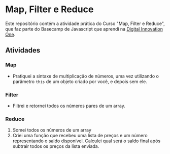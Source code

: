 # Map, Filter e Reduce

Este repositório contém a atividade prática do Curso "Map, Filter e Reduce", que faz parte do Basecamp de Javascript que aprendi na [Digital Innovation One](https://digitalinnovation.one/).

## Atividades

### Map
- Pratiquei a sintaxe de multiplicação de números, uma vez utilizando o parâmetro `this` de um objeto criado por você, e depois sem ele.

### Filter
- Filtrei e retornei todos os números pares de um array.

### Reduce
1. Somei todos os números de um array
2. Criei uma função que recebeu uma lista de preços e um número representando o saldo disponível. Calculei qual será o saldo final após subtrair todos os preços da lista enviada.